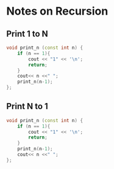 # Notes on Recursion

## Print 1 to N
```c++
void print_n (const int n) {
    if (n == 1){
        cout << "1" << '\n';
        return;
    }
    cout<< n <<" ";
    print_n(n-1);
};
```

## Print N to 1
```c++
void print_n (const int n) {
    if (n == 1){
        cout << "1" << '\n';
        return;
    }
    print_n(n-1);
    cout<< n <<" ";
};
```